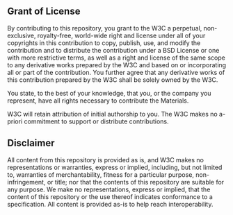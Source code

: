 Grant of License
----------------

By contributing to this repository, you grant to the W3C a perpetual,
non-exclusive, royalty-free, world-wide right and license under all of your
copyrights in this contribution to copy, publish, use, and modify the
contribution and to distribute the contribution under a BSD License or one with
more restrictive terms, as well as a right and license of the same scope to any
derivative works prepared by the W3C and based on or incorporating all or part
of the contribution. You further agree that any derivative works of this
contribution prepared by the W3C shall be solely owned by the W3C.

You state, to the best of your knowledge, that you, or the company you
represent, have all rights necessary to contribute the Materials.

W3C will retain attribution of initial authorship to you. The W3C makes no
a-priori commitment to support or distribute contributions.

Disclaimer
----------

All content from this repository is provided as is, and W3C makes no
representations or warranties, express or implied, including, but not limited
to, warranties of merchantability, fitness for a particular purpose,
non-infringement, or title; nor that the contents of this repository are
suitable for any purpose. We make no representations, express or implied, that
the content of this repository or the use thereof indicates conformance to a
specification. All content is provided as-is to help reach interoperability.
